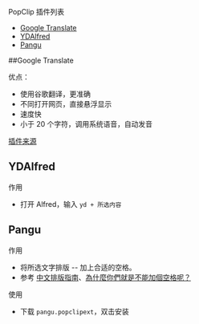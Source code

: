 PopClip 插件列表

- [Google Translate](Google-Translate)
- [YDAlfred](#YDAlfred)
- [Pangu](Pangu)

##Google Translate

优点：

- 使用谷歌翻译，更准确
- 不同打开网页，直接悬浮显示
- 速度快
- 小于 20 个字符，调用系统语音，自动发音

[插件来源](https://github.com/thang-nm/Google-Translate.popclipext)

## YDAlfred

作用

- 打开 Alfred，输入 `yd + 所选内容`

## Pangu

作用

- 将所选文字排版 -- 加上合适的空格。
- 参考 [ 中文排版指南](https://github.com/sparanoid/chinese-copywriting-guidelines)、[為什麼你們就是不能加個空格呢？](https://github.com/vinta/pangu.js)

使用

- 下载 `pangu.popclipext`，双击安装

